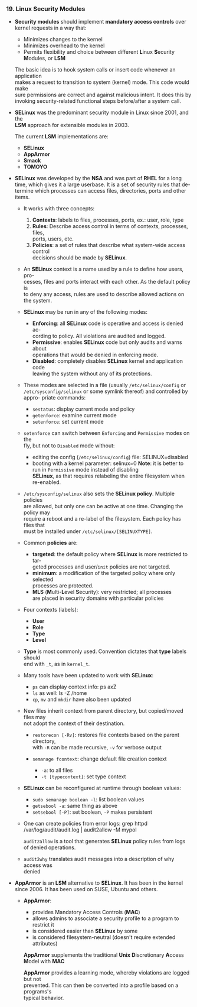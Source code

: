 ### 19. Linux Security Modules

  * **Security modules** should implement **mandatory access controls** over kernel
    requests in a way that:
    * Minimizes changes to the kernel
    * Minimizes overhead to the kernel
    * Permits flexibility and choice between different **L**inux **S**ecurity  
      **M**odules, or **LSM**

    The basic idea is to hook system calls or insert code whenever an application  
    makes a request to transition to system (kernel) mode. This code would make  
    sure permissions are correct and against malicious intent. It does this by  
    invoking security-related functional steps before/after a system call.

  * **SELinux** was the predominant security module in Linux since 2001, and the  
    **LSM** approach for extensible modules in 2003.

    The current **LSM** implementations are:
    * **SELinux**
    * **AppArmor**
    * **Smack**
    * **TOMOYO**

  * **SELinux** was developed by the **NSA** and was part of **RHEL** for a long  
    time, which gives it a large userbase. It is a set of security rules that de-  
    termine which processes can access files, directories, ports and other items.

    * It works with three concepts:
      1. **Contexts**: labels to files, processes, ports, ex.: user, role, type
      2. **Rules**: Describe access control in terms of contexts, processes, files,  
        ports, users, etc.
      3. **Policies**: a set of rules that describe what system-wide access control  
        decisions should be made by **SELinux**.

    * An **SELinux** context is a name used by a rule to define how users, pro-  
      cesses, files and ports interact with each other. As the default policy is  
      to deny any access, rules are used to describe allowed actions on the system.

    * **SELinux** may be run in any of the following modes:
      * **Enforcing**: all **SELinux** code is operative and access is denied ac-  
        cording to policy. All violations are audited and logged.
      * **Permissive**: enables **SELinux** code but only audits and warns about  
        operations that would be denied in enforcing mode.
      * **Disabled**: completely disables **SELinux** kernel and application code  
        leaving the system without any of its protections.

    * These modes are selected in a file (usually `/etc/selinux/config` or  
      `/etc/sysconfig/selinux` or some symlink thereof) and controlled by appro-
      priate commands:
      * `sestatus`: display current mode and policy
      * `getenforce`: examine current mode
      * `setenforce`: set current mode

    * `setenforce` can switch between `Enforcing` and `Permissive` modes on the  
      fly, but not to `Disabled` mode without:
      * editing the config (`/etc/selinux/config`) file:
            SELINUX=disabled
      * booting with a kernel parameter:
            selinux=0
      **Note**: it is better to run in `Permissive` mode instead of disabling  
      **SELinux**, as that requires relabeling the entire filesystem when re-enabled.

    * `/etc/sysconfig/selinux` also sets the **SELinux policy**. Multiple policies  
      are allowed, but only one can be active at one time. Changing the policy may  
      require a reboot and a re-label of the filesystem. Each policy has files that  
      must be installed under `/etc/selinux/[SELINUXTYPE]`.

    * Common **policies** are:
      * **targeted**: the default policy where **SELinux** is more restricted to tar-  
        geted processes and user/`init` policies are not targeted.
      * **minimum**: a modification of the targeted policy where only selected  
        processes are protected.
      * **MLS** (**M**ulti-**L**evel **S**ecurity): very restricted; all processes  
        are placed in security domains with particular policies

    * Four contexts (labels):
      * **User**
      * **Role**
      * **Type**
      * **Level**

    * **Type** is most commonly used. Convention dictates that **type** labels should  
      end with `_t`, as in `kernel_t`.

    * Many tools have been updated to work with **SELinux**:
      * `ps` can display context info:
            ps axZ
      * `ls` as well:
            ls -Z /home
      * `cp`, `mv` and `mkdir` have also been updated

    * New files inherit context from parent directory, but copied/moved files may  
      not adopt the context of their destination.
      * `restorecon [-Rv]`: restores file contexts based on the parent directory,  
        with `-R` can be made recursive, `-v` for verbose output

      * `semanage fcontext`: change default file creation context
        * `-a`: to all files
        * `-t [typecontext]`: set type context

    * **SELinux** can be reconfigured at runtime through boolean values:
      * `sudo semanage boolean -l`: list boolean values
      * `getsebool -a`: same thing as above
      * `setsebool [-P]`: set boolean, `-P` makes persistent

    * One can create policies from error logs:
          grep httpd /var/log/audit/audit.log | audit2allow -M mypol

      `audit2allow` is a tool that generates **SELinux** policy rules from logs  
      of denied operations.

    * `audit2why` translates audit messages into a description of why access was  
      denied

  * **AppArmor** is an **LSM** alternative to **SELinux**. It has been in the kernel  
    since 2006. It has been used on SUSE, Ubuntu and others.
    * **AppArmor**:
      * provides Mandatory Access Controls (**MAC**)
      * allows admins to associate a security profile to a program to restrict it
      * is considered easier than **SELinux** by some
      * is considered filesystem-neutral (doesn't require extended attributes)

      **AppArmor** supplements the traditional **Unix** **D**iscretionary **A**ccess
      **M**odel with **MAC**

      **AppArmor** provides a learning mode, whereby violations are logged but not  
      prevented. This can then be converted into a profile based on a programs's  
      typical behavior.
